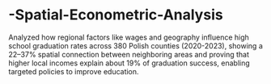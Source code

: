 # -Spatial-Econometric-Analysis
Analyzed how regional factors like wages and geography influence high school graduation rates across 380 Polish counties (2020-2023), showing a 22–37% spatial connection between neighboring areas and proving that higher local incomes explain about 19% of graduation success, enabling targeted policies to improve education.
